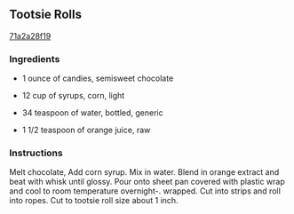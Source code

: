 ## Tootsie Rolls

[71a2a28f19](http://www.food.com/recipe/tootsie-rolls-140448)

### Ingredients

 - 1 ounce of candies, semisweet chocolate

 - 12 cup of syrups, corn, light

 - 34 teaspoon of water, bottled, generic

 - 1 1/2 teaspoon of orange juice, raw

### Instructions

Melt chocolate, Add corn syrup. Mix in water. Blend in orange extract and beat with whisk until glossy. Pour onto sheet pan covered with plastic wrap and cool to room temperature overnight-. wrapped. Cut into strips and roll into ropes. Cut to tootsie roll size about 1 inch.